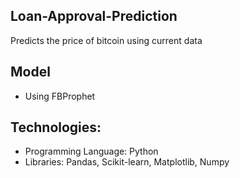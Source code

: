 ## Loan-Approval-Prediction
Predicts the price of bitcoin using current data

## Model
- Using FBProphet
  

## Technologies:
- Programming Language: Python
- Libraries: Pandas, Scikit-learn, Matplotlib, Numpy
